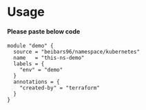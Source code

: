 # Usage

#### Please paste below code
```
module "demo" {
  source = "beibars96/namespace/kubernetes"
  name   = "this-ns-demo"
  labels = {
    "env" = "demo"
  }
  annotations = {
    "created-by" = "terraform"
  }
}

```